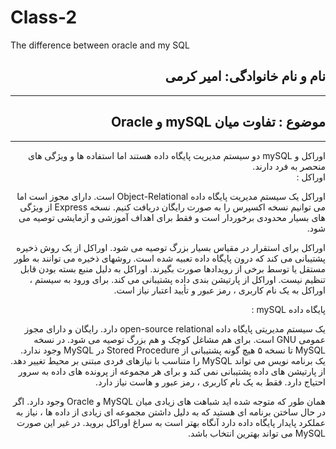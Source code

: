 # Class-2
The difference between oracle and my SQL


<h2 dir="rtl">نام و نام خانوادگی: امیر کرمی </h2>
<hr/>
<h2 dir="rtl"> موضوع : تفاوت میان mySQL و Oracle </h2>
<hr/>

<div dir="rtl">
  اوراکل و mySQL دو سیستم مدیریت پایگاه داده هستند اما استفاده ها و ویژگی های منحصر به فرد دارند.
<br/>
اوراکل : 

اوراکل یک سیستم مدیریت پایگاه داده Object-Relational است.
دارای مجوز است اما می توانیم نسخه اکسپرس را به صورت رایگان دریافت کنیم. نسخه Express از ویژگی های بسیار محدودی برخوردار است و فقط برای اهداف آموزشی و آزمایشی توصیه می شود.

اوراکل برای استقرار در مقیاس بسیار بزرگ توصیه می شود.
اوراکل از یک روش ذخیره پشتیبانی می کند که درون پایگاه داده تعبیه شده است.
روشهای ذخیره می توانند به طور مستقل یا توسط برخی از رویدادها صورت بگیرند.
اوراکل به دلیل منبع بسته بودن قابل تنظیم نیست.
اوراکل از پارتیشن بندی داده پشتیبانی می کند.
برای ورود به سیستم ، اوراکل به یک نام کاربری ، رمز عبور و تأیید اعتبار نیاز است. 

پایگاه داده mySQL : 

 یک سیستم مدیریتی پایگاه داده open-source relational دارد.
 رایگان و دارای مجوز عمومی GNU است.
 برای هم مشاغل کوچک و هم بزرگ توصیه می شود.
در نسخه MySQL تا نسخه ۵ هیچ گونه پشتیبانی از Stored Procedure در MySQL وجود ندارد.
یک برنامه نویس می تواند MySQL را متناسب با نیازهای فردی مبتنی بر محیط تغییر دهد.
 از پارتیشن های داده پشتیبانی نمی کند و برای هر مجموعه از پرونده های داده به سرور احتیاج دارد.
فقط به یک نام کاربری ، رمز عبور و هاست نیاز دارد.

همان طور که متوجه شده اید شباهت های زیادی میان MySQL و Oracle وجود دارد.
اگر در حال ساختن برنامه ای هستید که به دلیل داشتن مجموعه ای زیادی از داده ها ، نیاز به عملکرد پایدار پایگاه داده دارد آنگاه بهتر است به سراغ اوراکل بروید.
در غیر این صورت MySQL می تواند بهترین انتخاب باشد.


</div>
